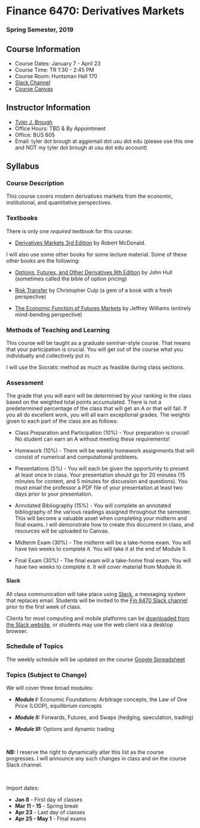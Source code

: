 # Finance 6470: Derivatives Markets 

### Spring Semester, 2019

## Course Information

- Course Dates: January 7 - April 23
- Course Time: TR 1:30 - 2:45 PM 
- Course Room: Huntsman Hall 170
- [Slack Channel](https://fin6470-usu.slack.com)
- [Course Canvas](https://usu.instructure.com/courses/443764)


## Instructor Information

- [Tyler J. Brough](http://tylerbrough.com)
- Office Hours: TBD & By Appointment
- Office: BUS 605
- Email: tyler dot brough at aggiemail dot usu dot edu (please use this one and NOT my tyler dot brough at usu dot
		edu account)


## Syllabus

### Course Description

This course covers modern derivatives markets from the economic, institutional, and
quantitative perspectives. 


### Textbooks

There is only one _required_ textbook for this course:

* [Derivatives Markets 3rd Edition][McDonald] by Robert McDonald.

I will also use some other books for some lecture material. Some of these other books are the following:

* [Options, Futures, and Other Derivatives 9th Edition][Hull] by John Hull (sometimes called the bible of option pricing)

* [Risk Transfer][Culp] by Christopher Culp (a gem of a book with a fresh perspective)

* [The Economic Function of Futures Markets][Williams] by Jeffrey Williams (entirely mind-bending perspective)

### Methods of Teaching and Learning

This course will be taught as a graduate seminar-style course. That means that your participation is crucial. You will get out of the course
what you individually and collectively put in. 

I will use the Socratic method as much as feasible during class sections. 


### Assessment 

The grade that you will earn will be determined by your ranking in the class based on the weighted total points
accumulated. There is not a predetermined percentage of the class that will get an A or that will fail. If you all
do excellent work, you will all earn exceptional grades. The weights given to each part of the class are as follows:

* Class Preparation and Participation (10%) - Your preparation is crucial! No student can earn an A without meeting these
  requirements! 

* Homework (10%) - There will be weekly homework assignments that will consist of numerical and computational problems.

* Presentations (5%) - You will each be given the opportunity to present at least once in class. Your presentation should go for
  20 minutes (15 minutes for content, and 5 minutes for discussion and questions). You must email the professor a PDF file of your
  presentation at least two days prior to your presentation.

* Annotated Bibliography (15%) - You will complete an annotated bibliography of the various readings assigned throughout the semester. 
  This will become a valuable asset when completing your midterm and final exams. I will demonstrate how to create this document in class, 
  and resources will be uploaded to Canvas.

* Midterm Exam (30%) - The midterm will be a take-home exam. You will have two weeks to complete it. You will take it at the end of Module II.

* Final Exam (30%) - The final exam will a take-home final exam. You will have two weeks to complete it. It will cover material from Module III.


#### Slack

All class communication will take place using [Slack](https://slack.com), a messaging system that replaces email.
Students will be invited to the [Fin 6470 Slack channel](https://fin6470-usu.slack.com) prior to the first week of
class.

Clients for most computing and mobile platforms can be
[downloaded from the Slack website](https://slack.com/downloads), or students may use the web client
via a desktop browser.


### Schedule of Topics

The weekly schedule will be updated on the course [Google Spreadsheet](https://docs.google.com/spreadsheets/d/1sx6SvNoKovQYmTHy7Vl13rGLtnckNkdVmWKaC-GxbUM/edit?usp=sharing) 




### Topics (Subject to Change)

We will cover three broad modules:

* ___Module I:___ Economic Foundations: Arbitrage concepts, the Law of One Price (LOOP), equilibrium  concepts

* ___Module II:___ Forwards, Futures, and Swaps (hedging, speculation, trading)

* ___Module III:___ Options and dynamic trading


<br>


***NB:*** I reserve the right to dynamically alter this list as the course progresses. I will announce any such changes in class and on the course Slack channel. 

<br>

Import dates:

* __Jan 8__ - First day of classes
* __Mar 11 - 15__ - Spring break
* __Apr 23__ - Last day of classes
* __Apr 25 - May 1__ - Final exams


[McDonald]: https://www.amazon.com/Derivatives-Markets-3rd-Pearson-Finance/dp/0321543084/ref=sr_1_1?ie=UTF8&qid=1484071179&sr=8-1&keywords=derivatives+markets
[Hull]: https://www.amazon.com/Options-Futures-Other-Derivatives-9th/dp/0133456315/ref=sr_1_1?s=books&ie=UTF8&qid=1484071372&sr=1-1&keywords=options+futures+and+other+derivatives
[Culp]: https://www.amazon.com/Risk-Transfer-Derivatives-Practice-Finance-ebook/dp/B00D57IIV8/ref=sr_1_4?s=books&ie=UTF8&qid=1484071386&sr=1-4&keywords=risk+transfer
[Williams]: https://www.amazon.com/Economic-Function-Futures-Markets/dp/0521389348/ref=pd_rhf_dp_p_img_3?_encoding=UTF8&psc=1&refRID=G37G1D4SMRA3Q2R0ED8E

